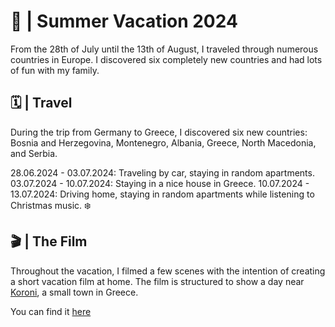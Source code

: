 # 🌴 | Summer Vacation 2024

From the 28th of July until the 13th of August, I traveled through numerous countries in Europe. I discovered six completely new countries and had lots of fun with my family.

## 🗓 | Travel

During the trip from Germany to Greece, I discovered six new countries: Bosnia and Herzegovina, Montenegro, Albania, Greece, North Macedonia, and Serbia.

28.06.2024 - 03.07.2024: Traveling by car, staying in random apartments.
03.07.2024 - 10.07.2024: Staying in a nice house in Greece.
10.07.2024 - 13.07.2024: Driving home, staying in random apartments while listening to Christmas music. ❄️

## 🎬 | The Film

Throughout the vacation, I filmed a few scenes with the intention of creating a short vacation film at home. The film is structured to show a day near [Koroni](https://en.wikipedia.org/wiki/Koroni), a small town in Greece.

You can find it [here](https://www.youtube.com/watch?v=ZYHqZWJe-ig)